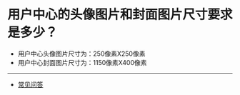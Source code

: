 # 用户中心的头像图片和封面图片尺寸要求是多少？

* 用户中心头像图片尺寸为：250像素X250像素
* 用户中心封面图片尺寸为：1150像素X400像素

-----
* [常见问答](qa.md) 
